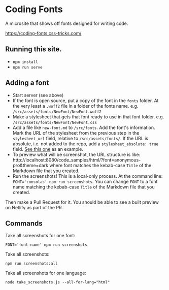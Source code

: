 # Coding Fonts

A microsite that shows off fonts designed for writing code.

https://coding-fonts.css-tricks.com/

## Running this site.

- `npm install`
- `npm run serve`

## Adding a font

- Start server (see above)
- If the font is open source, put a copy of the font in the `fonts` folder. At the very least a `.woff2` file in a folder of the fonts name. e.g. `/src/assets/fonts/NewFont/NewFont.woff2`
- Make a stylesheet that gets that font ready to use in that font folder. e.g. `/src/assets/fonts/NewFont/NewFont.css`
- Add a file like `new-font.md` to `/src/fonts`. Add the font's information. Mark the URL of the stylesheet from the previous step in the `stylesheet_url` field, relative to `/src/assets/fonts/`. If the URL is absolute, i.e. not added to the repo, add a `stylesheet_absolute: true` field. [See this one](https://github.com/chriscoyier/coding-fonts/blob/master/src/fonts/Fira%20Code.md) as an example.
- To preview what will be screenshot, the URL structure is like: http://localhost:8080/code_samples/html/?font=anonymous-pro&theme=dark where font matches the kebab-case `Title` of the Markdown file that you created.
- Run the screenshots! This is a local-only process. At the command line: `FONT='consolas' npm run screenshots`. You can change `FONT` to a font name matching the kebab-case `Title` of the Markdown file that you created.

Then make a Pull Request for it. You should be able to see a built preview on Netlify as part of the PR.

## Commands

Take all screenshots for one font:

```
FONT='font-name' npm run screenshots
```

Take all screenshots:

```
npm run screenshots:all
```

Take all screenshots for one language:

```
node take_screenshots.js --all-for-lang="html"
```
